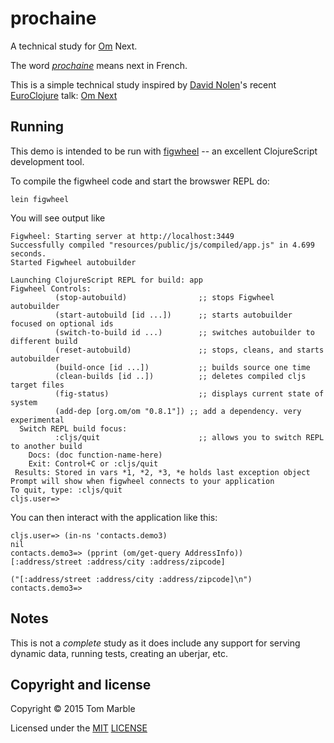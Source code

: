 # prochaine

A technical study for [Om](https://github.com/omcljs/om) Next.

The word *[prochaine](http://www.larousse.com/en/dictionaries/french-english/prochain/63351?q=prochaine)* means next in French.

This is a simple technical study inspired by
[David Nolen](http://swannodette.github.io/)'s
recent
[EuroClojure](https://twitter.com/swannodette/status/618455025002631168)
talk:
[Om Next](https://www.youtube.com/watch?v=ByNs9TG30E8)

## Running

This demo is intended to be run with [figwheel](https://github.com/bhauman/lein-figwheel) -- an excellent ClojureScript development tool.

To compile the figwheel code and start the browswer REPL do:

    lein figwheel

You will see output like

````
Figwheel: Starting server at http://localhost:3449
Successfully compiled "resources/public/js/compiled/app.js" in 4.699 seconds.
Started Figwheel autobuilder

Launching ClojureScript REPL for build: app
Figwheel Controls:
          (stop-autobuild)                ;; stops Figwheel autobuilder
          (start-autobuild [id ...])      ;; starts autobuilder focused on optional ids
          (switch-to-build id ...)        ;; switches autobuilder to different build
          (reset-autobuild)               ;; stops, cleans, and starts autobuilder
          (build-once [id ...])           ;; builds source one time
          (clean-builds [id ..])          ;; deletes compiled cljs target files
          (fig-status)                    ;; displays current state of system
          (add-dep [org.om/om "0.8.1"]) ;; add a dependency. very experimental
  Switch REPL build focus:
          :cljs/quit                      ;; allows you to switch REPL to another build
    Docs: (doc function-name-here)
    Exit: Control+C or :cljs/quit
 Results: Stored in vars *1, *2, *3, *e holds last exception object
Prompt will show when figwheel connects to your application
To quit, type: :cljs/quit
cljs.user=>
````

You can then interact with the application like this:
````
cljs.user=> (in-ns 'contacts.demo3)
nil
contacts.demo3=> (pprint (om/get-query AddressInfo))
[:address/street :address/city :address/zipcode]

("[:address/street :address/city :address/zipcode]\n")
contacts.demo3=>
````

## Notes

This is not a *complete* study as it does include any support
for serving dynamic data, running tests, creating an uberjar, etc.

## Copyright and license

Copyright © 2015 Tom Marble

Licensed under the [MIT](http://opensource.org/licenses/MIT) [LICENSE](LICENSE)
